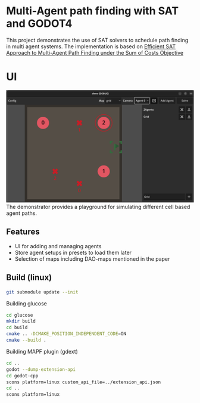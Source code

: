 # Multi-Agent path finding with SAT and GODOT4

This project demonstrates the use of SAT solvers to schedule path finding in multi agent systems.
The implementation is based on [Efficient SAT Approach to Multi-Agent Path Finding
under the Sum of Costs Objective](http://surynek.net/publications/files/Surynek-Felner-Stern-Boyarski_Efficient-Cost-Encoding_WoMAPF-2016.pdf)

# UI

![UI](doc/images/screenshot_demo.png)
The demonstrator provides a playground for simulating different cell based agent paths.

## Features

- UI for adding and managing agents
- Store agent setups in presets to load them later
- Selection of maps including DAO-maps mentioned in the paper

## Build (linux)

```bash
git submodule update --init
```

Building glucose

```bash
cd glucose
mkdir build
cd build
cmake .. -DCMAKE_POSITION_INDEPENDENT_CODE=ON
cmake --build .
```

Building MAPF plugin (gdext)

```bash
cd ..
godot --dump-extension-api
cd godot-cpp
scons platform=linux custom_api_file=../extension_api.json
cd ..
scons platform=linux
```
